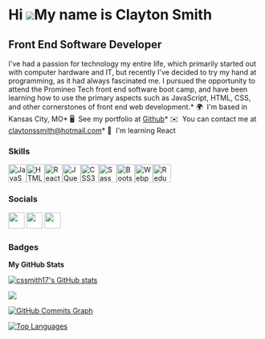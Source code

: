Hi ![](https://user-images.githubusercontent.com/18350557/176309783-0785949b-9127-417c-8b55-ab5a4333674e.gif)My name is Clayton Smith 
============================
Front End Software Developer
----------------------------
I've had a passion for technology my entire life, which primarily started out with computer hardware and IT, but recently I've decided to try my hand at programming, as it had always fascinated me. I pursued the opportunity to attend the Promineo Tech front end software boot camp, and have been learning how to use the primary aspects such as JavaScript, HTML, CSS, and other cornerstones of front end web development.* 🌍  I'm based in Kansas City, MO* 🖥️  See my portfolio at [Github](http://github.com/cssmith17?tab=repositories)* ✉️  You can contact me at [claytonssmith@hotmail.com](mailto:claytonssmith@hotmail.com)* 🧠  I'm learning React

### Skills


<p align="left">
<a href="https://developer.mozilla.org/en-US/docs/Web/JavaScript" target="_blank" rel="noreferrer"><img src="https://raw.githubusercontent.com/danielcranney/readme-generator/main/public/icons/skills/javascript-colored.svg" width="36" height="36" alt="JavaScript" /></a><a href="https://developer.mozilla.org/en-US/docs/Glossary/HTML5" target="_blank" rel="noreferrer"><img src="https://raw.githubusercontent.com/danielcranney/readme-generator/main/public/icons/skills/html5-colored.svg" width="36" height="36" alt="HTML5" /></a><a href="https://reactjs.org/" target="_blank" rel="noreferrer"><img src="https://raw.githubusercontent.com/danielcranney/readme-generator/main/public/icons/skills/react-colored.svg" width="36" height="36" alt="React" /></a><a href="https://jquery.com/" target="_blank" rel="noreferrer"><img src="https://raw.githubusercontent.com/danielcranney/readme-generator/main/public/icons/skills/jquery-colored.svg" width="36" height="36" alt="JQuery" /></a><a href="https://www.w3.org/TR/CSS/#css" target="_blank" rel="noreferrer"><img src="https://raw.githubusercontent.com/danielcranney/readme-generator/main/public/icons/skills/css3-colored.svg" width="36" height="36" alt="CSS3" /></a><a href="https://sass-lang.com/" target="_blank" rel="noreferrer"><img src="https://raw.githubusercontent.com/danielcranney/readme-generator/main/public/icons/skills/sass-colored.svg" width="36" height="36" alt="Sass" /></a><a href="https://getbootstrap.com/" target="_blank" rel="noreferrer"><img src="https://raw.githubusercontent.com/danielcranney/readme-generator/main/public/icons/skills/bootstrap-colored.svg" width="36" height="36" alt="Bootstrap" /></a><a href="https://webpack.js.org/" target="_blank" rel="noreferrer"><img src="https://raw.githubusercontent.com/danielcranney/readme-generator/main/public/icons/skills/webpack-colored.svg" width="36" height="36" alt="Webpack" /></a><a href="https://redux.js.org/" target="_blank" rel="noreferrer"><img src="https://raw.githubusercontent.com/danielcranney/readme-generator/main/public/icons/skills/redux-colored.svg" width="36" height="36" alt="Redux" /></a></p>

### Socials<p align="left"> <a href="https://www.github.com/cssmith17" target="_blank" rel="noreferrer"><img src="https://raw.githubusercontent.com/danielcranney/readme-generator/main/public/icons/socials/github.svg" width="32" height="32" /></a> <a href="https://www.linkedin.com/in/claytonssmith" target="_blank" rel="noreferrer"><img src="https://raw.githubusercontent.com/danielcranney/readme-generator/main/public/icons/socials/linkedin.svg" width="32" height="32" /></a> <a href="https://www.youtube.com/channel/UC4J9BOlV766xm2PWUurDzMw" target="_blank" rel="noreferrer"><img src="https://raw.githubusercontent.com/danielcranney/readme-generator/main/public/icons/socials/youtube.svg" width="32" height="32" /></a></p>

### Badges

<b>My GitHub Stats</b>

<a href="http://www.github.com/cssmith17"><img src="https://github-readme-stats.vercel.app/api?username=cssmith17&show_icons=true&hide=&count_private=true&title_color=22c55e&text_color=ffffff&icon_color=ffffff&bg_color=000000&hide_border=true&show_icons=true" alt="cssmith17's GitHub stats" /></a>

<a href="http://www.github.com/cssmith17"><img src="https://github-readme-streak-stats.herokuapp.com/?user=cssmith17&stroke=ffffff&background=000000&ring=22c55e&fire=22c55e&currStreakNum=ffffff&currStreakLabel=22c55e&sideNums=ffffff&sideLabels=ffffff&dates=ffffff&hide_border=true" /></a>

<a href="http://www.github.com/cssmith17"><img src="https://github-readme-activity-graph.cyclic.app/graph?username=cssmith17&bg_color=000000&color=ffffff&line=ffffff&point=ffffff&area_color=000000&area=true&hide_border=true&custom_title=GitHub%20Commits%20Graph" alt="GitHub Commits Graph" /></a>

<a href="https://github.com/cssmith17" align="left"><img src="https://github-readme-stats.vercel.app/api/top-langs/?username=cssmith17&langs_count=10&title_color=22c55e&text_color=ffffff&icon_color=ffffff&bg_color=000000&hide_border=true&locale=en&custom_title=Top%20%Languages" alt="Top Languages" /></a>
